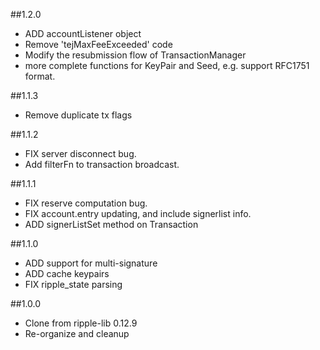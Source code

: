 ##1.2.0

+ ADD accountListener object
+ Remove 'tejMaxFeeExceeded' code
+ Modify the resubmission flow of TransactionManager
+ more complete functions for KeyPair and Seed, e.g. support RFC1751 format.


##1.1.3

+ Remove duplicate tx flags


##1.1.2

+ FIX server disconnect bug.
+ Add filterFn to transaction broadcast.


##1.1.1

+ FIX reserve computation bug.
+ FIX account.entry updating, and include signerlist info.
+ ADD signerListSet method on Transaction

##1.1.0

+ ADD support for multi-signature
+ ADD cache keypairs
+ FIX ripple_state parsing


##1.0.0

+ Clone from ripple-lib 0.12.9
+ Re-organize and cleanup
